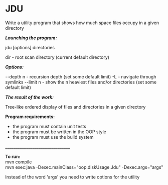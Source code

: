 # JDU  

Write a utility program that shows how much space files occupy in a given directory

***Launching the program:***

jdu [options] directories

dir - root scan directory (current default directory)

***Options:***  

--depth n - recursion depth (set some default limit)
-L - navigate through symlinks
--limit n - show the n heaviest files and/or directories (set some default limit)

***The result of the work:***  

Tree-like ordered display of files and directories in a given directory

**Program requirements:**

*  the program must contain unit tests
*  the program must be written in the OOP style
*  the program must use the build system
  
**_______________________________**  

**To run:**  
mvn compile  
mvn exec:java -Dexec.mainClass="oop.diskUsage.Jdu" -Dexec.args="args"  

Instead of the word 'args' you need to write options for the utility  
